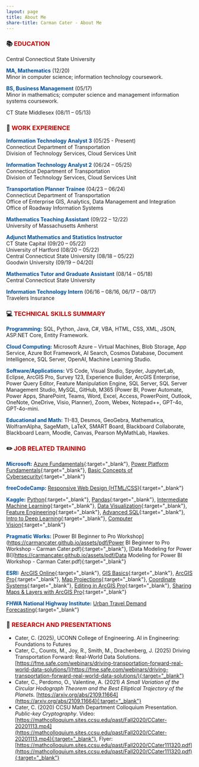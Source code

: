 ```yaml
---
layout: page
title: About Me
share-title: Carman Cater - About Me
---
```


### :books: <span style="color: #C00000">EDUCATION</span>

Central Connecticut State University 

<span style="color: #004E9A">**MA, Mathematics**</span> (12/20)  
Minor in computer science; information technology coursework.  

<span style="color: #004E9A">**BS, Business Management**</span> (05/17)  
Minor in mathematics; computer science and management information systems coursework.

CT State Middlesex (08/11 – 05/13)

### :office: <span style="color: #C00000">WORK EXPERIENCE</span>

<span style="color: #004E9A">**Information Technology Analyst 3**</span> (05/25 - Present)   
Connecticut Department of Transportation  
Division of Technology Services, Cloud Services Unit  

<span style="color: #004E9A">**Information Technology Analyst 2**</span> (06/24 – 05/25)   
Connecticut Department of Transportation  
Division of Technology Services, Cloud Services Unit  

<span style="color: #004E9A">**Transportation Planner Trainee**</span>  (04/23 – 06/24)  
Connecticut Department of Transportation  
Office of Enterprise GIS, Analytics, Data Management and Integration  
Office of Roadway Information Systems

<span style="color: #004E9A">**Mathematics Teaching Assistant**</span> (09/22 – 12/22)  
University of Massachusetts Amherst

<span style="color: #004E9A">**Adjunct Mathematics and Statistics Instructor**</span>  
CT State Capital (09/20 – 05/22)  
University of Hartford (08/20 – 05/22)  
Central Connecticut State University (08/18 – 05/22)  
Goodwin University (09/19 – 04/20)

<span style="color: #004E9A">**Mathematics Tutor and Graduate Assistant**</span> (08/14 – 05/18)  
Central Connecticut State University 

<span style="color: #004E9A">**Information Technology Intern**</span> (06/16 – 08/16, 06/17 – 08/17)  
Travelers Insurance

### :computer: <span style="color: #C00000">TECHNICAL SKILLS SUMMARY</span>

<span style="color: #004E9A">**Programming:**</span> SQL, Python, Java, C#, VBA, HTML, CSS, XML, JSON, ASP.NET Core, Entity Framework.

<span style="color: #004E9A">**Cloud Computing:**</span> Microsoft Azure – Virtual Machines, Blob Storage, App Service, Azure Bot Framework, AI Search, Cosmos Database, Document Intelligence, SQL Server, OpenAI, Machine Learning Studio.

<span style="color: #004E9A">**Software/Applications:**</span> VS Code, Visual Studio, Spyder, JupyterLab, Eclipse, ArcGIS Pro, Survey 123, Experience Builder, ArcGIS Enterprise, Power Query Editor, Feature Manipulation Engine, SQL Server, SQL Server Management Studio, MySQL, GitHub, M365 (Power BI, Power Automate, Power Apps, SharePoint, Teams, Word, Excel, Access, PowerPoint, Outlook, OneNote, OneDrive, Visio, Planner), Zoom, Webex, Notepad++, GPT-4o, GPT-4o-mini.

<span style="color: #004E9A">**Educational and Math:**</span> TI-83, Desmos, GeoGebra, Mathematica, WolframAlpha, SageMath, LaTeX, SMART Board, Blackboard Collaborate, Blackboard Learn, Moodle, Canvas, Pearson MyMathLab, Hawkes. 

### :pencil2: <span style="color: #C00000">JOB RELATED TRAINING</span>

<span style="color: #004E9A">**Microsoft:**</span> [Azure Fundamentals](https://learn.microsoft.com/en-us/users/carmancater/transcript/dg8qqte0kn16o9j?tab=tab-learning-paths){:target="_blank"}, [Power Platform Fundamentals](https://learn.microsoft.com/en-us/users/carmancater/transcript/dg8qqte0kn16o9j?tab=tab-learning-paths){:target="_blank"}, [Basic Concepts of Cybersecurity](https://learn.microsoft.com/en-us/users/carmancater/transcript/dg8qqte0kn16o9j?tab=tab-learning-paths){:target="_blank"}

<span style="color: #004E9A">**freeCodeCamp:**</span> [Responsive Web Design (HTML/CSS)](https://www.freecodecamp.org/certification/niteoneuaf/responsive-web-design){:target="_blank"}

<span style="color: #004E9A">**Kaggle:**</span> [Python](https://www.kaggle.com/learn/certification/ccater/python){:target="_blank"}, [Pandas](https://www.kaggle.com/learn/certification/ccater/pandas){:target="_blank"}, [Intermediate Machine Learning](https://www.kaggle.com/learn/certification/ccater/intermediate-machine-learning){:target="_blank"}, [Data Visualization](https://www.kaggle.com/learn/certification/ccater/data-visualization){:target="_blank"}, [Feature Engineering](https://www.kaggle.com/learn/certification/ccater/feature-engineering){:target="_blank"}, [Advanced SQL](https://www.kaggle.com/learn/certification/ccater/advanced-sql){:target="_blank"}, [Intro to Deep Learning](https://www.kaggle.com/learn/certification/ccater/intro-to-deep-learning){:target="_blank"}, [Computer Vision](https://www.kaggle.com/learn/certification/ccater/computer-vision){:target="_blank"}

<span style="color: #004E9A">**Pragmatic Works:**</span> [Power BI Beginner to Pro Workshop](https://carmancater.github.io/assets/pdf/Power BI Beginner to Pro Workshop - Carman Cater.pdf){:target="_blank"}, [Data Modeling for Power BI](https://carmancater.github.io/assets/pdf/Data Modeling for Power BI Workshop - Carman Cater.pdf){:target="_blank"}

<span style="color: #004E9A">**ESRI:**</span> [ArcGIS Online](https://www.esri.com/training/TrainingRecord/Certificate/niteoneuaf/63f397c9d7c0ad50296133a0/300){:target="_blank"}, [GIS Basics](https://www.esri.com/training/TrainingRecord/Certificate/carman.cater_CTDOT/64b6ac3a4a632523fe3afb64/240){:target="_blank"}, [ArcGIS Pro](https://www.esri.com/training/TrainingRecord/Certificate/carman.cater_CTDOT/64cbf5a958ad78436f8e0ea5/240){:target="_blank"}, [Map Projections](https://www.esri.com/training/TrainingRecord/Certificate/carman.cater_CTDOT/654a81cbc2e70746bde1b7de/300){:target="_blank"}, [Coordinate Systems](https://www.esri.com/training/TrainingRecord/Certificate/carman.cater_CTDOT/65b080cb498903513abf54e0/300){:target="_blank"}, [Editing in ArcGIS Pro](https://www.esri.com/training/TrainingRecord/Certificate/carman.cater_CTDOT/6608276001ad13002759e586/240){:target="_blank"}, [Sharing Maps & Layers with ArcGIS Pro](https://www.esri.com/training/TrainingRecord/Certificate/carman.cater_CTDOT/6611e0626e9a9a13a9f81e0a/240){:target="_blank"}

<span style="color: #004E9A">**FHWA National Highway Institute:**</span> [Urban Travel Demand Forecasting](https://www.nhi.fhwa.dot.gov/downloads/catalog/FHWA-NHI-152054.pdf){:target="_blank"}

### :page_facing_up: <span style="color: #C00000">RESEARCH AND PRESENTATIONS</span>

- Cater, C. (2025), UCONN College of Engineering. AI in Engineering: Foundations to Futures
- Cater, C., Counts, M., Joy, R., Smith, M., Drachenberg, J. (2025) Driving Transportation Forward: Real-World Data Solutions. [https://fme.safe.com/webinars/driving-transportation-forward-real-world-data-solutions/](https://fme.safe.com/webinars/driving-transportation-forward-real-world-data-solutions/){:target="_blank"}
- Cater, C., Perdomo, O., Valentine, A. (2021) *A Small Variation of the Circular Hodograph Theorem and the Best Elliptical Trajectory of the Planets.*  [https://arxiv.org/abs/2109.11664](https://arxiv.org/abs/2109.11664){:target="_blank"}
- Cater, C. (2020) CCSU Math Department Colloquium Presentation. *Public-key Cryptography*. Video: [https://mathcolloquium.sites.ccsu.edu/past/Fall2020/CCater-20201113.mp4](https://mathcolloquium.sites.ccsu.edu/past/Fall2020/CCater-20201113.mp4){:target="_blank"}, Flyer: [https://mathcolloquium.sites.ccsu.edu/past/Fall2020/CCater111320.pdf](https://mathcolloquium.sites.ccsu.edu/past/Fall2020/CCater111320.pdf){:target="_blank"}